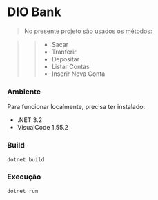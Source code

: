 # DIO Bank 

> No presente projeto são usados os métodos:

>> * Sacar
>> * Tranferir
>> * Depositar
>> * Listar Contas
>> * Inserir Nova Conta

### Ambiente

Para funcionar localmente, precisa ter instalado:
* .NET 3.2
* VisualCode 1.55.2

### Build

```
dotnet build
```

### Execução

```
dotnet run
```


